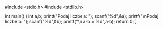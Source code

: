 #include <stdio.h>
#include <stdlib.h>

int main()
{
    int a,b;
    printf("Podaj liczbe a: ");
    scanf("%d",&a);
    printf("\nPodaj liczbe b: ");
    scanf("%d",&b);
    printf("\n a-b = %d",a-b);
    return 0;
}
